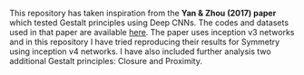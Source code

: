 This repository has taken inspiration from the **Yan & Zhou (2017) paper** which tested Gestalt principles using Deep CNNs. The codes and datasets used in that paper are available [here](https://github.com/zhennany/synthetic). The paper uses inception v3 networks and in this repository I have tried reproducing their results for Symmetry using inception v4 networks. I have also included further analysis two additional Gestalt principles: Closure and Proximity.


